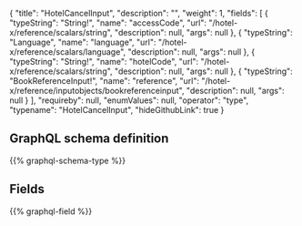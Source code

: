 {
  "title": "HotelCancelInput",
  "description": "",
  "weight": 1,
  "fields": [
    {
      "typeString": "String!",
      "name": "accessCode",
      "url": "/hotel-x/reference/scalars/string",
      "description": null,
      "args": null
    },
    {
      "typeString": "Language",
      "name": "language",
      "url": "/hotel-x/reference/scalars/language",
      "description": null,
      "args": null
    },
    {
      "typeString": "String!",
      "name": "hotelCode",
      "url": "/hotel-x/reference/scalars/string",
      "description": null,
      "args": null
    },
    {
      "typeString": "BookReferenceInput!",
      "name": "reference",
      "url": "/hotel-x/reference/inputobjects/bookreferenceinput",
      "description": null,
      "args": null
    }
  ],
  "requireby": null,
  "enumValues": null,
  "operator": "type",
  "typename": "HotelCancelInput",
  "hideGithubLink": true
}
## GraphQL schema definition

{{% graphql-schema-type %}}

## Fields

{{% graphql-field %}}
